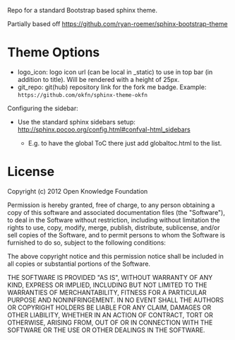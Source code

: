 Repo for a standard Bootstrap based sphinx theme.

Partially based off https://github.com/ryan-roemer/sphinx-bootstrap-theme

Theme Options
=============

* logo\_icon: logo icon url (can be local in \_static) to use in top bar (in addition to title). Will be rendered with a height of 25px.
* git\_repo: git(hub) repository link for the fork me badge. Example: `https://github.com/okfn/sphinx-theme-okfn`

Configuring the sidebar:

* Use the standard sphinx sidebars setup: http://sphinx.pocoo.org/config.html#confval-html_sidebars

  * E.g. to have the global ToC there just add globaltoc.html to the list.

License
=======

Copyright (c) 2012 Open Knowledge Foundation

Permission is hereby granted, free of charge, to any person obtaining a copy
of this software and associated documentation files (the "Software"), to deal
in the Software without restriction, including without limitation the rights
to use, copy, modify, merge, publish, distribute, sublicense, and/or sell
copies of the Software, and to permit persons to whom the Software is
furnished to do so, subject to the following conditions:

The above copyright notice and this permission notice shall be included in
all copies or substantial portions of the Software.

THE SOFTWARE IS PROVIDED "AS IS", WITHOUT WARRANTY OF ANY KIND, EXPRESS OR
IMPLIED, INCLUDING BUT NOT LIMITED TO THE WARRANTIES OF MERCHANTABILITY,
FITNESS FOR A PARTICULAR PURPOSE AND NONINFRINGEMENT. IN NO EVENT SHALL THE
AUTHORS OR COPYRIGHT HOLDERS BE LIABLE FOR ANY CLAIM, DAMAGES OR OTHER
LIABILITY, WHETHER IN AN ACTION OF CONTRACT, TORT OR OTHERWISE, ARISING FROM,
OUT OF OR IN CONNECTION WITH THE SOFTWARE OR THE USE OR OTHER DEALINGS IN
THE SOFTWARE.

